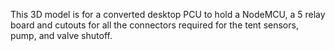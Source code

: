 This 3D model is for a converted desktop PCU to hold a NodeMCU, a 5 relay board and cutouts for all the connectors required for 
the tent sensors, pump, and valve shutoff.
